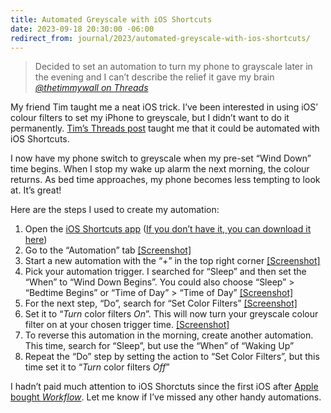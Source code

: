 ```yaml
---
title: Automated Greyscale with iOS Shortcuts
date: 2023-09-18 20:30:00 -06:00
redirect_from: journal/2023/automated-greyscale-with-ios-shortcuts/
---
```


> Decided to set an automation to turn my phone to grayscale later in the evening and I can’t describe the relief it gave my brain
> <cite><a href="https://www.threads.net/@thetimmywall/post/Cv-YFMPxZzt">@thetimmywall on Threads</a>

My friend Tim taught me a neat iOS trick. I’ve been interested in using iOS’ colour filters to set my iPhone to greyscale, but I didn’t want to do it permanently. [Tim’s Threads post](https://www.threads.net/@thetimmywall/post/Cv-YFMPxZzt) taught me that it could be automated with iOS Shortcuts. 

I now have my phone switch to greyscale when my pre-set “Wind Down” time begins. When I stop my wake up alarm the next morning, the colour returns. As bed time approaches, my phone becomes less tempting to look at. It’s great!

Here are the steps I used to create my automation: 

1. Open the [iOS Shortcuts app](https://support.apple.com/en-ca/guide/shortcuts/welcome/ios) ([If you don’t have it, you can download it here](https://apps.apple.com/us/app/shortcuts/id1462947752))
2. Go to the “Automation” tab [[Screenshot]](/src/img/greyscale-ios/001.jpg)
3. Start a new automation with the “+” in the top right corner [[Screenshot]](/src/img/greyscale-ios/002.jpg)
4. Pick your automation trigger. I searched for “Sleep” and then set the “When” to “Wind Down Begins”. You could also choose “Sleep” > “Bedtime Begins” or “Time of Day” > “Time of Day” [[Screenshot]](/src/img/greyscale-ios/003.jpg)
5. For the next step, “Do”, search for “Set Color Filters” [[Screenshot]](/src/img/greyscale-ios/004.jpg)
6. Set it to “_Turn_ color filters _On_”. This will now turn your greyscale colour filter on at your chosen trigger time. [[Screenshot]](/src/img/greyscale-ios/005.jpg)
7. To reverse this automation in the morning, create another automation. This time, search for “Sleep”, but use the “When” of “Waking Up”
8. Repeat the “Do” step by setting the action to “Set Color Filters”, but this time set it to “_Turn_ color filters _Off_”

I hadn’t paid much attention to iOS Shorctuts since the first iOS after [Apple bought _Workflow_](https://techcrunch.com/2017/03/22/apple-has-acquired-workflow-a-powerful-automation-tool-for-ipad-and-iphone/). Let me know if I’ve missed any other handy automations.